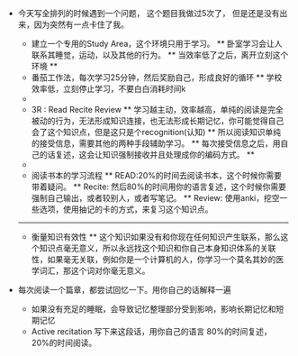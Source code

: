 - 今天写全排列的时候遇到一个问题， 这个题目我做过5次了， 但是还是没有出来，因为突然有一点卡住了我。
  
  * 建立一个专用的Study Area，这个环境只用于学习。
  ** 卧室学习会让人联系其睡觉，运动，以及其他的行为。
  ** 当效率低了之后，离开立刻这个环境
  **
  * 番茄工作法，每次学习25分钟，然后奖励自己，形成良好的循环
  ** 学校效率低，立刻停止学习，不要白白消耗时间k
  *
  * 3R : Read Recite Review
  ** 学习越主动，效率越高，单纯的阅读是完全被动的行为，无法形成知识连接，也无法形成长期记忆，你可能觉得自己会了这个知识点，但是这只是个recognition(认知)
  ** 所以阅读知识单纯的接受信息，需要其他的两种手段辅助学习。
  ** 每次接受信息之后，用自己的话复述，这会让知识强制接收并且处理成你的编码方式。
  **
  *
  * 阅读书本的学习流程
  ** READ:20%的时间去阅读书本，这个时候你需要带着疑问。
  ** Recite: 然后80%的时间用你的语言复述，这个时候你需要强制自己输出，或者较别人，或者写笔记。
  ** Review: 使用anki，挖空一些选项，使用抽记的卡的方式，来复习这个知识点。
  ***
  * 衡量知识有效性
  ** 这个知识如果没有和你现在任何知识产生联系，那么这个知识点毫无意义，所以永远找这个知识和你自己本身知识体系的关联性，如果毫无关联，例如你是一个计算机的人，你学习一个莫名其妙的医学词汇，那这个词对你毫无意义。
- 每次阅读一个篇章，都尝试回忆一下。用你自己的话解释一遍
  * 如果没有充足的睡眠，会导致记忆整理部分受到影响，影响长期记忆和短期记忆
  * Active recitation  写下来这段话，用你自己的语言 80%的时间复述， 20%的时间阅读。